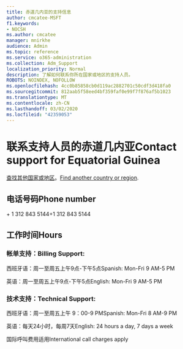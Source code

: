 ```yaml
---
title: 赤道几内亚的支持信息
author: cmcatee-MSFT
f1.keywords:
- NOCSH
ms.author: cmcatee
manager: mnirkhe
audience: Admin
ms.topic: reference
ms.service: o365-administration
ms.collection: Adm_Support
localization_priority: Normal
description: 了解如何联系你所在国家或地区的支持人员。
ROBOTS: NOINDEX, NOFOLLOW
ms.openlocfilehash: 4cc0b85858cb0d119ac2882701c50cdf3d418fa0
ms.sourcegitcommit: 812aab5f58eed4bf359faf0e99f7f876af5b1023
ms.translationtype: MT
ms.contentlocale: zh-CN
ms.lasthandoff: 03/02/2020
ms.locfileid: "42359053"
---
```

# <a name="contact-support-for-equatorial-guinea"></a><span data-ttu-id="d68bf-103">联系支持人员的赤道几内亚</span><span class="sxs-lookup"><span data-stu-id="d68bf-103">Contact support for Equatorial Guinea</span></span>

<span data-ttu-id="d68bf-104">[查找其他国家或地区](../contact-support-for-business-products.md)。</span><span class="sxs-lookup"><span data-stu-id="d68bf-104">[Find another country or region](../contact-support-for-business-products.md).</span></span>

## <a name="phone-number"></a><span data-ttu-id="d68bf-105">电话号码</span><span class="sxs-lookup"><span data-stu-id="d68bf-105">Phone number</span></span>
<span data-ttu-id="d68bf-106">+ 1 312 843 5144</span><span class="sxs-lookup"><span data-stu-id="d68bf-106">+1 312 843 5144</span></span>

## <a name="hours"></a><span data-ttu-id="d68bf-107">工作时间</span><span class="sxs-lookup"><span data-stu-id="d68bf-107">Hours</span></span>
### <a name="billing-support"></a><span data-ttu-id="d68bf-108">帐单支持：</span><span class="sxs-lookup"><span data-stu-id="d68bf-108">Billing Support:</span></span>

<span data-ttu-id="d68bf-109">西班牙语：周一至周五上午9点-下午5点</span><span class="sxs-lookup"><span data-stu-id="d68bf-109">Spanish: Mon-Fri 9 AM-5 PM</span></span>

<span data-ttu-id="d68bf-110">英语：周一至周五上午9点-下午5点</span><span class="sxs-lookup"><span data-stu-id="d68bf-110">English: Mon-Fri 9 AM-5 PM</span></span>

### <a name="technical-support"></a><span data-ttu-id="d68bf-111">技术支持：</span><span class="sxs-lookup"><span data-stu-id="d68bf-111">Technical Support:</span></span>

<span data-ttu-id="d68bf-112">西班牙语：周一至周五上午 9：00-9 PM</span><span class="sxs-lookup"><span data-stu-id="d68bf-112">Spanish: Mon-Fri 8 AM-9 PM</span></span>

<span data-ttu-id="d68bf-113">英语：每天24小时，每周7天</span><span class="sxs-lookup"><span data-stu-id="d68bf-113">English: 24 hours a day, 7 days a week</span></span>

<span data-ttu-id="d68bf-114">国际呼叫费用适用</span><span class="sxs-lookup"><span data-stu-id="d68bf-114">International call charges apply</span></span>
